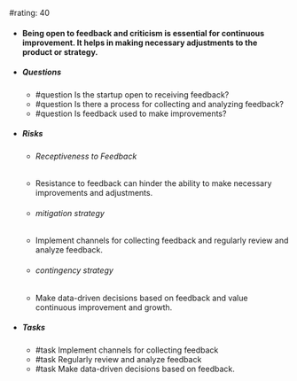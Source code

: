 #rating: 40
- #### Being open to feedback and criticism is essential for continuous improvement. It helps in making necessary adjustments to the product or strategy.
- ##### Questions
  - #question Is the startup open to receiving feedback?
  - #question Is there a process for collecting and analyzing feedback?
  - #question Is feedback used to make improvements?
- ##### Risks

  - ###### Receptiveness to Feedback
  - Resistance to feedback can hinder the ability to make necessary improvements and adjustments.
  - ###### mitigation strategy
  - Implement channels for collecting feedback and regularly review and analyze feedback.
  - ###### contingency strategy
  - Make data-driven decisions based on feedback and value continuous improvement and growth.
- ##### Tasks
  - #task Implement channels for collecting feedback
  - #task  Regularly review and analyze feedback
  - #task  Make data-driven decisions based on feedback.


